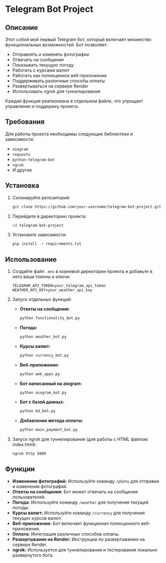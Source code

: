 # Telegram Bot Project

## Описание

Этот собой мой первый Telegram бот, который включает множество функциональных возможностей. Бот позволяет:
- Отправлять и изменять фотографии
- Отвечать на сообщения
- Показывать текущую погоду
- Работать с курсами валют
- Работать как полноценное веб-приложение
- Поддерживать различные способы оплаты
- Развертываться на сервере Render
- Использовать ngrok для туннелирования

Каждая функция реализована в отдельном файле, что упрощает управление и поддержку проекта.

## Требования

Для работы проекта необходимы следующие библиотеки и зависимости:
- `aiogram`
- `requests`
- `python-telegram-bot`
- `ngrok`
- И другие

## Установка

1. Склонируйте репозиторий:
    ```bash
    git clone https://github.com/your-username/telegram-bot-project.git
    ```

2. Перейдите в директорию проекта:
    ```bash
    cd telegram-bot-project
    ```

3. Установите зависимости:
    ```bash
    pip install -r requirements.txt
    ```

## Использование

1. Создайте файл `.env` в корневой директории проекта и добавьте в него ваши токены и ключи:
    ```
    TELEGRAM_API_TOKEN=your_telegram_api_token
    WEATHER_API_KEY=your_weather_api_key
    ```

2. Запуск отдельных функций:

    - **Ответы на сообщения:**
        ```bash
        python functionality_bot.py
        ```
    - **Погода:**
        ```bash
        python weather_bot.py
        ```
    - **Курсы валют:**
        ```bash
        python currency_bot.py
        ```
    - **Веб-приложение:**
        ```bash
        python web_apps.py
        ```
    - **Бот написанный на aiogram:**
        ```bash
        python aiogram_bot.py
        ``` 
    - **Бот с базой данных:**
       ```bash
       python bd_bot.py
       ```
    - **Добавление метода оплаты:**
       ```bash
       python main_payment_bot.py
       ```

3. Запуск ngrok для туннелирования (для работы с HTML файлом: index.html):
    ```bash
    ngrok http 5000
    ```

## Функции

- **Изменение фотографий:** Используйте команду `/photo` для отправки и изменения фотографий.
- **Ответы на сообщения:** Бот может отвечать на сообщения пользователей.
- **Погода:** Используйте команду `/weather` для получения текущей погоды.
- **Курсы валют:** Используйте команду `/currency` для получения текущих курсов валют.
- **Веб-приложение:** Бот включает функционал полноценного веб-приложения.
- **Оплата:** Интеграция различных способов оплаты.
- **Развертывание на Render:** Инструкции по развертыванию на сервере Render.
- **ngrok:** Используется для туннелирования и тестирования локально развернутого бота.

